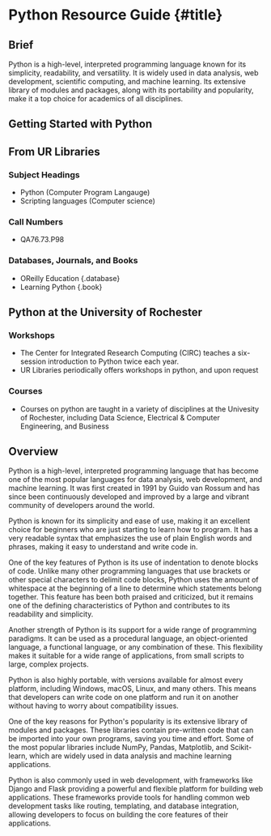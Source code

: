 # Python Resource Guide {#title}
## Brief
Python is a high-level, interpreted programming language known for its simplicity, readability, and versatility. It is widely used in data analysis, web development, scientific computing, and machine learning. Its extensive library of modules and packages, along with its portability and popularity, make it a top choice for academics of all disciplines.
## Getting Started with Python
[comment]: <> (how to install python on windows, wsl, macos, and linux)
[comment]: <> (what is pip?) 
[comment]: <> (what is jupyter?)
## From UR Libraries
### Subject Headings
- Python (Computer Program Langauge)
- Scripting languages (Computer science)
### Call Numbers
- QA76.73.P98
### Databases, Journals, and Books
- OReilly Education {.database}
- Learning Python {.book}
## Python at the University of Rochester
### Workshops
- The Center for Integrated Research Computing (CIRC) teaches a six-session introduction to Python twice each year.
- UR Libraries periodically offers workshops in python, and upon request
### Courses
- Courses on python are taught in a variety of disciplines at the Univesity of Rochester, including Data Science, Electrical & Computer Engineering, and Business

## Overview
Python is a high-level, interpreted programming language that has become one of the most popular languages for data analysis, web development, and machine learning. It was first created in 1991 by Guido van Rossum and has since been continuously developed and improved by a large and vibrant community of developers around the world.

Python is known for its simplicity and ease of use, making it an excellent choice for beginners who are just starting to learn how to program. It has a very readable syntax that emphasizes the use of plain English words and phrases, making it easy to understand and write code in.

One of the key features of Python is its use of indentation to denote blocks of code. Unlike many other programming languages that use brackets or other special characters to delimit code blocks, Python uses the amount of whitespace at the beginning of a line to determine which statements belong together. This feature has been both praised and criticized, but it remains one of the defining characteristics of Python and contributes to its readability and simplicity.

Another strength of Python is its support for a wide range of programming paradigms. It can be used as a procedural language, an object-oriented language, a functional language, or any combination of these. This flexibility makes it suitable for a wide range of applications, from small scripts to large, complex projects.

Python is also highly portable, with versions available for almost every platform, including Windows, macOS, Linux, and many others. This means that developers can write code on one platform and run it on another without having to worry about compatibility issues.

One of the key reasons for Python's popularity is its extensive library of modules and packages. These libraries contain pre-written code that can be imported into your own programs, saving you time and effort. Some of the most popular libraries include NumPy, Pandas, Matplotlib, and Scikit-learn, which are widely used in data analysis and machine learning applications.

Python is also commonly used in web development, with frameworks like Django and Flask providing a powerful and flexible platform for building web applications. These frameworks provide tools for handling common web development tasks like routing, templating, and database integration, allowing developers to focus on building the core features of their applications.